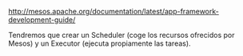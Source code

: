 http://mesos.apache.org/documentation/latest/app-framework-development-guide/

Tendremos que crear un Scheduler (coge los recursos ofrecidos por Mesos) y un Executor (ejecuta propiamente las tareas).


